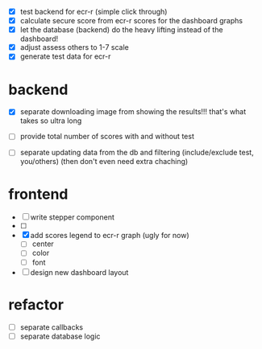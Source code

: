 - [x] test backend for ecr-r (simple click through)
- [x] calculate secure score from ecr-r scores for the dashboard graphs
- [x] let the database (backend) do the heavy lifting instead of the dashboard!
- [x] adjust assess others to 1-7 scale
- [x] generate test data for ecr-r

# backend
- [x] separate downloading image from showing the results!!! that's what takes so ultra long 
- [ ] provide total number of scores with and without test
- [ ] separate updating data from the db and filtering (include/exclude test, you/others)
      (then don't even need extra chaching)


# frontend
- [ ] write stepper component
- [ ]
- [x] add scores legend to ecr-r graph (ugly for now)
    - [ ] center
    - [ ] color
    - [ ] font

- [ ] design new dashboard layout

# refactor
- [ ] separate callbacks
- [ ] separate database logic
